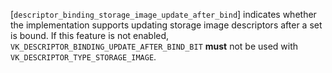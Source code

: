 [`descriptor_binding_storage_image_update_after_bind`] indicates whether the
implementation supports updating storage image descriptors after a set
is bound.
If this feature is not enabled,
`VK_DESCRIPTOR_BINDING_UPDATE_AFTER_BIND_BIT` **must**  not be used with
`VK_DESCRIPTOR_TYPE_STORAGE_IMAGE`.